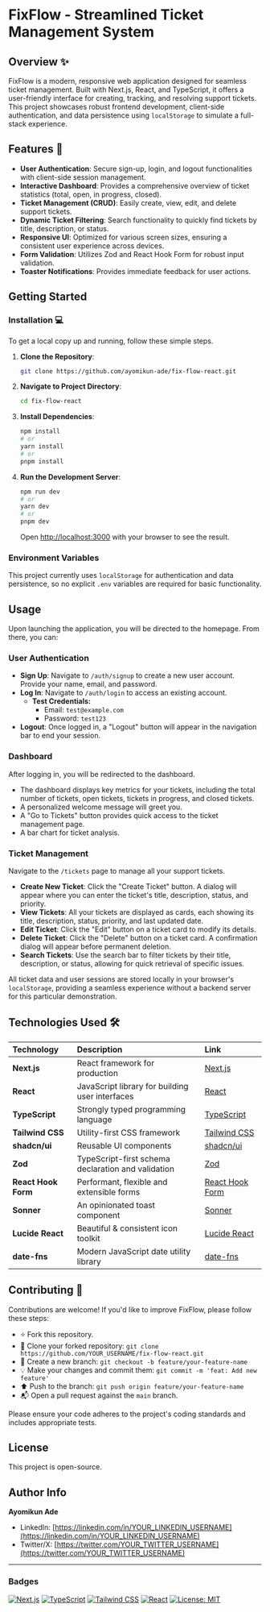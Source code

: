 # FixFlow - Streamlined Ticket Management System

## Overview ✨

FixFlow is a modern, responsive web application designed for seamless ticket management. Built with Next.js, React, and TypeScript, it offers a user-friendly interface for creating, tracking, and resolving support tickets. This project showcases robust frontend development, client-side authentication, and data persistence using `localStorage` to simulate a full-stack experience.

## Features 🚀

- **User Authentication**: Secure sign-up, login, and logout functionalities with client-side session management.
- **Interactive Dashboard**: Provides a comprehensive overview of ticket statistics (total, open, in progress, closed).
- **Ticket Management (CRUD)**: Easily create, view, edit, and delete support tickets.
- **Dynamic Ticket Filtering**: Search functionality to quickly find tickets by title, description, or status.
- **Responsive UI**: Optimized for various screen sizes, ensuring a consistent user experience across devices.
- **Form Validation**: Utilizes Zod and React Hook Form for robust input validation.
- **Toaster Notifications**: Provides immediate feedback for user actions.

## Getting Started

### Installation 💻

To get a local copy up and running, follow these simple steps.

1.  **Clone the Repository**:
    ```bash
    git clone https://github.com/ayomikun-ade/fix-flow-react.git
    ```
2.  **Navigate to Project Directory**:
    ```bash
    cd fix-flow-react
    ```
3.  **Install Dependencies**:
    ```bash
    npm install
    # or
    yarn install
    # or
    pnpm install
    ```
4.  **Run the Development Server**:
    ```bash
    npm run dev
    # or
    yarn dev
    # or
    pnpm dev
    ```
    Open [http://localhost:3000](http://localhost:3000) with your browser to see the result.

### Environment Variables

This project currently uses `localStorage` for authentication and data persistence, so no explicit `.env` variables are required for basic functionality.

## Usage

Upon launching the application, you will be directed to the homepage. From there, you can:

### User Authentication

- **Sign Up**: Navigate to `/auth/signup` to create a new user account. Provide your name, email, and password.
- **Log In**: Navigate to `/auth/login` to access an existing account.
  - **Test Credentials:**
    - Email: `test@example.com`
    - Password: `test123`
- **Logout**: Once logged in, a "Logout" button will appear in the navigation bar to end your session.

### Dashboard

After logging in, you will be redirected to the dashboard.

- The dashboard displays key metrics for your tickets, including the total number of tickets, open tickets, tickets in progress, and closed tickets.
- A personalized welcome message will greet you.
- A "Go to Tickets" button provides quick access to the ticket management page.
- A bar chart for ticket analysis.

### Ticket Management

Navigate to the `/tickets` page to manage all your support tickets.

- **Create New Ticket**: Click the "Create Ticket" button. A dialog will appear where you can enter the ticket's title, description, status, and priority.
- **View Tickets**: All your tickets are displayed as cards, each showing its title, description, status, priority, and last updated date.
- **Edit Ticket**: Click the "Edit" button on a ticket card to modify its details.
- **Delete Ticket**: Click the "Delete" button on a ticket card. A confirmation dialog will appear before permanent deletion.
- **Search Tickets**: Use the search bar to filter tickets by their title, description, or status, allowing for quick retrieval of specific issues.

All ticket data and user sessions are stored locally in your browser's `localStorage`, providing a seamless experience without a backend server for this particular demonstration.

## Technologies Used 🛠️

| Technology          | Description                                        | Link                                            |
| :------------------ | :------------------------------------------------- | :---------------------------------------------- |
| **Next.js**         | React framework for production                     | [Next.js](https://nextjs.org/)                  |
| **React**           | JavaScript library for building user interfaces    | [React](https://react.dev/)                     |
| **TypeScript**      | Strongly typed programming language                | [TypeScript](https://www.typescriptlang.org/)   |
| **Tailwind CSS**    | Utility-first CSS framework                        | [Tailwind CSS](https://tailwindcss.com/)        |
| **shadcn/ui**       | Reusable UI components                             | [shadcn/ui](https://ui.shadcn.com/)             |
| **Zod**             | TypeScript-first schema declaration and validation | [Zod](https://zod.dev/)                         |
| **React Hook Form** | Performant, flexible and extensible forms          | [React Hook Form](https://react-hook-form.com/) |
| **Sonner**          | An opinionated toast component                     | [Sonner](https://sonner.emilkowal.ski/)         |
| **Lucide React**    | Beautiful & consistent icon toolkit                | [Lucide React](https://lucide.dev/icons/)       |
| **date-fns**        | Modern JavaScript date utility library             | [date-fns](https://date-fns.org/)               |

## Contributing 🤝

Contributions are welcome! If you'd like to improve FixFlow, please follow these steps:

- ⭐ Fork this repository.
- 👯 Clone your forked repository: `git clone https://github.com/YOUR_USERNAME/fix-flow-react.git`
- 🌱 Create a new branch: `git checkout -b feature/your-feature-name`
- 💡 Make your changes and commit them: `git commit -m 'feat: Add new feature'`
- ⬆ Push to the branch: `git push origin feature/your-feature-name`
- 📬 Open a pull request against the `main` branch.

Please ensure your code adheres to the project's coding standards and includes appropriate tests.

## License

This project is open-source.

## Author Info

**Ayomikun Ade**

- LinkedIn: [https://linkedin.com/in/YOUR_LINKEDIN_USERNAME](https://linkedin.com/in/YOUR_LINKEDIN_USERNAME)
- Twitter/X: [https://twitter.com/YOUR_TWITTER_USERNAME](https://twitter.com/YOUR_TWITTER_USERNAME)

---

### Badges

[![Next.js](https://img.shields.io/badge/Next.js-16.0.0-black?style=flat&logo=next.js)](https://nextjs.org/)
[![TypeScript](https://img.shields.io/badge/TypeScript-5.x-blue?style=flat&logo=typescript)](https://www.typescriptlang.org/)
[![Tailwind CSS](https://img.shields.io/badge/Tailwind_CSS-06B6D4?style=flat&logo=tailwindcss&logoColor=white)](https://tailwindcss.com/)
[![React](https://img.shields.io/badge/React-61DAFB?style=flat&logo=react&logoColor=black)](https://react.dev/)
[![License: MIT](https://img.shields.io/badge/License-MIT-yellow.svg)](https://opensource.org/licenses/MIT)
